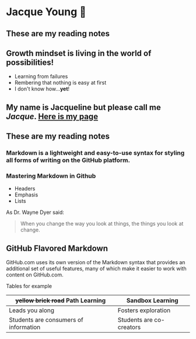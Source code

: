 # Jacque Young :metal:
## These are my reading notes

## Growth mindset is living in the world of possibilities!
- Learning from failures
- Rembering that nothing is easy at first
- I don't know how...**yet**!

## My name is Jacqueline but please call me *Jacque*.  [Here is my page](https://jyoung7834.github.io/reading-notes/)

## These are my reading notes
### Markdown is a lightweight and easy-to-use syntax for styling all forms of writing on the GitHub platform.
### Mastering Markdown in Github 

* Headers
* Emphasis
* Lists
     
As Dr. Wayne Dyer said:
> When you change the way you look at things, the things you look at change.

## GitHub Flavored Markdown
GitHub.com uses its own version of the Markdown syntax that provides an additional set of useful features, many of which make it easier to work with content on GitHub.com.

Tables
for example

~~yellow brick road~~ Path Learning | Sandbox Learning
------------- | --------------
Leads you along | Fosters exploration
Students are consumers of information | Students are co- creators

